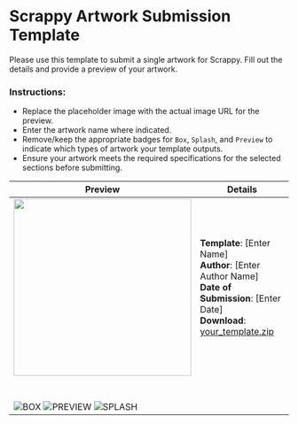 # Scrappy Artwork Submission Template

Please use this template to submit a single artwork for Scrappy. Fill out the details and provide a preview of your artwork.

### Instructions:
- Replace the placeholder image with the actual image URL for the preview.
- Enter the artwork name where indicated.
- Remove/keep the appropriate badges for `Box`, `Splash`, and `Preview` to indicate which types of artwork your template outputs.
- Ensure your artwork meets the required specifications for the selected sections before submitting.

| **Preview** | **Details** |
|-------------|-------------|
| <img src="https://placehold.co/640x480" width="320"> | **Template**: [Enter Name] <br> **Author**: [Enter Author Name] <br> **Date of Submission**: [Enter Date] <br> **Download**: [your_template.zip](files/your_template.zip)
 <br><br> ![BOX](https://img.shields.io/static/v1?label=&message=BOX&color=%23EDD113&style=for-the-badge) ![PREVIEW](https://img.shields.io/static/v1?label=&message=PREVIEW&color=%23EDD113&style=for-the-badge) ![SPLASH](https://img.shields.io/static/v1?label=&message=SPLASH&color=%23EDD113&style=for-the-badge) <br> |
